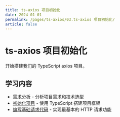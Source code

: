 ```yaml
---
title: ts-axios 项目初始化
date: 2024-01-01
permalink: /pages/ts-axios/03.ts-axios 项目初始化/
article: false
---
```


# ts-axios 项目初始化

开始搭建我们的 TypeScript axios 项目。

## 学习内容

- [需求分析](./01.需求分析) - 分析项目需求和技术选型
- [初始化项目](./02.初始化项目) - 使用 TypeScript 搭建项目框架
- [编写基础请求代码](./03.编写基础请求代码) - 实现最基本的 HTTP 请求功能
